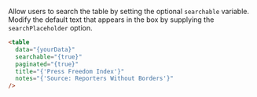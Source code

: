 Allow users to search the table by setting the optional `searchable` variable. Modify the default text that appears in the box by supplying the `searchPlaceholder` option.

```html
<table
  data="{yourData}"
  searchable="{true}"
  paginated="{true}"
  title="{'Press Freedom Index'}"
  notes="{'Source: Reporters Without Borders'}"
/>
```
